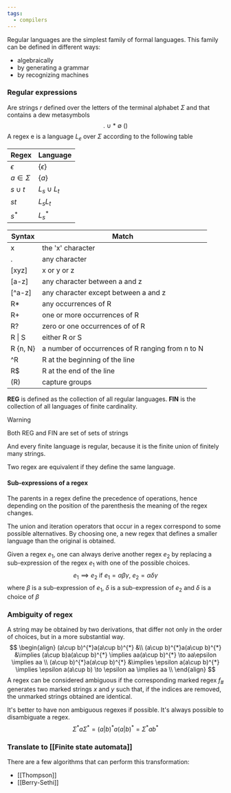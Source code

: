 ```yaml
---
tags:
  - compilers
---
```

Regular languages are the simplest family of formal languages. This family can be defined in different ways:
- algebraically
- by generating a grammar
- by recognizing machines

### Regular expressions

Are strings $r$ defined over the letters of the terminal alphabet $\Sigma$ and that contains a dew metasymbols
$$
. \ \cup \ * \ \emptyset \ ()
$$
A regex e is a language $L_{e}$ over $\Sigma$ according to the following table

| Regex | Language |
| - | - |
| $\epsilon$ | $\{ \epsilon \}$ |*
| $a \in \Sigma$ | $\{ a \}$ |
| $s\cup t$ | $L_{s}\cup L_{t}$ |
| $st$ | $L_{s}L_{t}$ |
| $s^{*}$ | $L_{s}^{*}$ |

| Syntax | Match |
| - | - |
| x | the 'x' character |
| . | any character |
| [xyz] | x or y or z |
| [a-z] | any character between a and z |
| [\^a-z] | any character except between a and z |
| R* | any occurrences of R |
| R+ | one or more occurrences of R|
| R? | zero or one occurrences of of R|
| R \| S| either R or S|
|R {n, N} | a number of occurrences of R ranging from n to N|
|\^R | R at the beginning of the line|
| R$ | R at the end of the line|
| (R) | capture groups |

**REG** is defined as the collection of all regular languages.
**FIN** is the collection of all languages of finite cardinality.

>[!warning]
>Both REG and FIN are set of sets of strings

And every finite language is regular, because it is the finite union of finitely many strings.

Two regex are equivalent if they define the same language.
#### Sub-expressions of a regex

The parents in a regex define the precedence of operations, hence depending on the position of the parenthesis the meaning of the regex changes.

The union and iteration operators that occur in a regex correspond to some possible alternatives. By choosing one, a new regex that defines a smaller language than the original is obtained.

Given a regex $e_{1}$, one can always derive another regex $e_{2}$ by replacing a sub-expression of the regex $e_{1}$ with one of the possible choices. 
$$
e_{1} \implies e_{2} \text{ if } e_{1} = \alpha\beta\gamma, \ e_{2} = \alpha \delta \gamma
$$
where $\beta$ is a sub-expression of $e_{1}$, $\delta$ is a sub-expression of $e_{2}$ and $\delta$ is a choice of $\beta$

### Ambiguity of regex

A string may be obtained by two derivations, that differ not only in the order of choices, but in a more substantial way.
$$
\begin{align}
(a\cup b)^{*}a(a\cup b)^{*} &\\
(a\cup b)^{*}a(a\cup b)^{*} &\implies (a\cup b)a(a\cup b)^{*} \implies aa(a\cup b)^{*} \to aa\epsilon \implies aa \\
(a\cup b)^{*}a(a\cup b)^{*} &\implies \epsilon a(a\cup b)^{*} \implies \epsilon a(a\cup b) \to \epsilon aa \implies aa \\
\end{align}
$$
A regex can be considered ambiguous if the corresponding marked regex $f_{\#}$ generates two marked strings $x$ and $y$ such that, if the indices are removed, the unmarked strings obtained are identical.

It's better to have non ambiguous regexes if possible. It's always possible to disambiguate a regex.
$$
\Sigma^{*} a \Sigma^{*}= (a|b)^{*}a(a|b)^{*} = \Sigma^{*}ab^{*}
$$
### Translate to [[Finite state automata]]

There are a few algorithms that can perform this transformation:
- [[Thompson]] 
- [[Berry-Sethi]]


